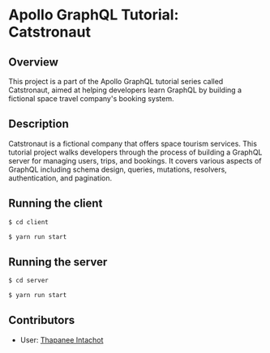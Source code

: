 
# Apollo GraphQL Tutorial: Catstronaut

## Overview
This project is a part of the Apollo GraphQL tutorial series called Catstronaut, aimed at helping developers learn GraphQL by building a fictional space travel company's booking system.

## Description
Catstronaut is a fictional company that offers space tourism services. This tutorial project walks developers through the process of building a GraphQL server for managing users, trips, and bookings. It covers various aspects of GraphQL including schema design, queries, mutations, resolvers, authentication, and pagination.

## Running the client

```bash
$ cd client
```

```bash
$ yarn run start
```

## Running the server

```bash
$ cd server
```

```bash
$ yarn run start
```

## Contributors

- User: [Thapanee Intachot](https://github.com/FiwzIntch)
